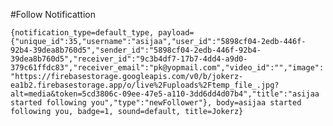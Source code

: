 #Follow Notificattion

```{notification_type=default_type, payload={"unique_id":35,"username":"asijaa","user_id":"5898cf04-2edb-446f-92b4-39dea8b760d5","sender_id":"5898cf04-2edb-446f-92b4-39dea8b760d5","receiver_id":"9c3b4df7-17b7-4dd4-a9d0-379c61ffdc83","receiver_email":"pk@yopmail.com","video_id":"","image":"https://firebasestorage.googleapis.com/v0/b/jokerz-ea1b2.firebasestorage.app/o/live%2Fuploads%2Ftemp_file_.jpg?alt=media&token=5cd3806c-09ee-47e5-a110-3dd6dd4d07b4","title":"asijaa started following you","type":"newFollower"}, body=asijaa started following you, badge=1, sound=default, title=Jokerz}```
